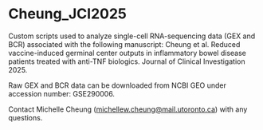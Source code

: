 # Cheung_JCI2025
Custom scripts used to analyze single-cell RNA-sequencing data (GEX and BCR) associated with the following manuscript: 
Cheung et al. Reduced vaccine-induced germinal center outputs in inflammatory bowel disease patients treated with anti-TNF biologics. Journal of Clinical Investigation 2025.

Raw GEX and BCR data can be downloaded from NCBI GEO under accession number: GSE290006.

Contact Michelle Cheung (michellew.cheung@mail.utoronto.ca) with any questions. 
